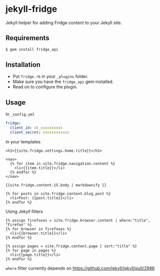 jekyll-fridge
=============

Jekyll helper for adding Fridge content to your Jekyll site.

Requirements
----

```bash
$ gem install fridge_api
```

Installation
----

* Put `fridge.rb` in your `_plugins` folder.
* Make sure you have the `fridge_api` gem installed.
* Read on to configure the plugin.

Usage
----

In `_config.yml`

```yaml
fridge:
  client_id: sk_xxxxxxxxxx
  client_secret: xxxxxxxxxxxx
```

In your templates

```liquid
<h1>{{site.fridge.settings.home.title}}</h1>

<nav>
  {% for item in site.fridge.navigation.content %}
    <li>{{item.title}}</li>
  {% endfor %}
</nav>

{{site.fridge.content.15.body | markdownify }}

{% for posts in site.fridge.content.blog_post %}
  <li>Post: {{post.title}}</li>
{% endfor %}
```

Using Jekyll filters

```liquid
{% assign firefoxes = site.fridge.browser.content | where:"title", "Firefox" %}
{% for browser in firefoxes %}
  <li>{{browser.title}}</li>
{% endfor %}

{% assign pages = site.fridge.content.page | sort:"title" %}
{% for page in pages %}
  <li>{{page.title}}</li>
{% endfor %}
```

`where` filter currently depends on https://github.com/jekyll/jekyll/pull/2986

